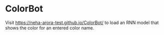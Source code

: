 # ColorBot

Visit https://neha-arora-test.github.io/ColorBot/ to load an RNN model that shows the color for an entered color name.
